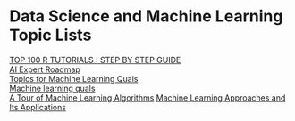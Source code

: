 # Data Science and Machine Learning Topic Lists


[TOP 100 R TUTORIALS : STEP BY STEP GUIDE](https://www.listendata.com/p/r-programming-tutorials.html)\
[AI Expert Roadmap](https://i.am.ai/roadmap/#note)\
[Topics for Machine Learning Quals](http://mlg.eng.cam.ac.uk/zoubin/topics-list.html)\
[Machine learning quals](https://docs.google.com/document/d/1_V2IXoEDJEUs4p7aFYQI7zFvJbnDk1Bx7KCiUIaOgmI/edit#heading=h.qtdb0dv3sd35)\
[A Tour of Machine Learning Algorithms](https://machinelearningmastery.com/a-tour-of-machine-learning-algorithms/)
[Machine Learning Approaches and Its Applications](https://medium.datadriveninvestor.com/machine-learning-approaches-and-its-applications-7bfbe782f4a8)
